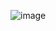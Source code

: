 ![image](https://github.com/KellzCodes/python_interview/assets/19383145/d88942b7-8992-460b-8854-6d7bfbb6d0e8)

